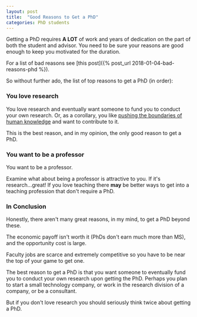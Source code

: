 ```yaml
---
layout: post
title:  "Good Reasons to Get a PhD"
categories: PhD students
---
```


Getting a PhD requires **A LOT** of work and years of dedication on the part of both the student and advisor. You need to be sure your reasons are good enough to keep you motivated for the duration.

For a list of bad reasons see [this post]({% post_url 2018-01-04-bad-reasons-phd %}).

So without further ado, the list of top reasons to get a PhD (in order):

### You love research

You love research and eventually want someone to fund you to conduct your own research. Or, as a corollary, you like [pushing the boundaries of human knowledge](http://matt.might.net/articles/phd-school-in-pictures/) and want to contribute to it.

This is the best reason, and in my opinion, the only good reason to get a PhD.

### You want to be a professor

You want to be a professor.

Examine what about being a professor is attractive to you. If it's research...great! If you love teaching there **may** be better ways to get into a teaching profession that don't require a PhD.

### In Conclusion

Honestly, there aren't many great reasons, in my mind, to get a PhD beyond these. 

The economic payoff isn't worth it (PhDs don't earn much more than MS), and the opportunity cost is large.

Faculty jobs are scarce and extremely competitive so you have to be near the top of your game to get one.

The best reason to get a PhD is that you want someone to eventually fund you to conduct your own research upon getting the PhD. Perhaps you plan to start a small technology company, or work in the research division of a company, or be a consultant.

But if you don't love research you should seriously think twice about getting a PhD.

<!-- *UPDATED: {{ page.date | date_to_long_string }}* -->
